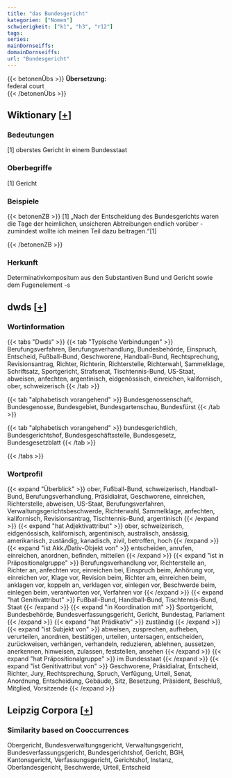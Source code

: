 ```yaml
---
title: "das Bundesgericht"
kategorien: ["Nomen"]
schwierigkeit: ["k1", "h3", "r12"]
tags:
series:
mainDornseiffs:
domainDornseiffs:
url: "Bundesgericht"
---
```


{{< betonenÜbs >}}
**Übersetzung:**  
federal court  
{{< /betonenÜbs >}}

## Wiktionary [[+](https://de.wiktionary.org/wiki/Bundesgericht)]

### Bedeutungen
[1] oberstes Gericht in einem Bundesstaat  

### Oberbegriffe
[1] Gericht  

### Beispiele
{{< betonenZB >}}
[1] „Nach der Entscheidung des Bundesgerichts waren die Tage der heimlichen, unsicheren Abtreibungen endlich vorüber - zumindest wollte ich meinen Teil dazu beitragen.“[1]  

{{< /betonenZB >}}
### Herkunft
Determinativkompositum aus den Substantiven Bund und Gericht sowie dem Fugenelement -s  



## dwds [[+](https://www.dwds.de/wb/Bundesgericht)]

### Wortinformation
{{< tabs "Dwds" >}}
{{< tab "Typische Verbindungen" >}}
Berufungsverfahren, Berufungsverhandlung, Bundesbehörde, Einspruch, Entscheid, Fußball-Bund, Geschworene, Handball-Bund, Rechtsprechung, Revisionsantrag, Richter, Richterin, Richterstelle, Richterwahl, Sammelklage, Schriftsatz, Sportgericht, Strafsenat, Tischtennis-Bund, US-Staat, abweisen, anfechten, argentinisch, eidgenössisch, einreichen, kalifornisch, ober, schweizerisch
{{< /tab >}}

{{< tab "alphabetisch vorangehend" >}}
Bundesgenossenschaft, Bundesgenosse, Bundesgebiet, Bundesgartenschau, Bundesfürst
{{< /tab >}}

{{< tab "alphabetisch vorangehend" >}}
bundesgerichtlich, Bundesgerichtshof, Bundesgeschäftsstelle, Bundesgesetz, Bundesgesetzblatt
{{< /tab >}}

{{< /tabs >}}

### Wortprofil
{{< expand "Überblick" >}} ober, Fußball-Bund, schweizerisch, Handball-Bund, Berufungsverhandlung, Präsidialrat, Geschworene, einreichen, Richterstelle, abweisen, US-Staat, Berufungsverfahren, Verwaltungsgerichtsbeschwerde, Richterwahl, Sammelklage, anfechten, kalifornisch, Revisionsantrag, Tischtennis-Bund, argentinisch {{< /expand >}}
{{< expand "hat Adjektivattribut" >}} ober, schweizerisch, eidgenössisch, kalifornisch, argentinisch, australisch, ansässig, amerikanisch, zuständig, kanadisch, zivil, betroffen, hoch {{< /expand >}}
{{< expand "ist Akk./Dativ-Objekt von" >}} entscheiden, anrufen, einreichen, anordnen, befinden, mitteilen {{< /expand >}}
{{< expand "ist in Präpositionalgruppe" >}} Berufungsverhandlung vor, Richterstelle an, Richter an, anfechten vor, einreichen bei, Einspruch beim, Anhörung vor, einreichen vor, Klage vor, Revision beim, Richter am, einreichen beim, anklagen vor, koppeln an, verklagen vor, einlegen vor, Beschwerde beim, einlegen beim, verantworten vor, Verfahren vor {{< /expand >}}
{{< expand "hat Genitivattribut" >}} Fußball-Bund, Handball-Bund, Tischtennis-Bund, Staat {{< /expand >}}
{{< expand "in Koordination mit" >}} Sportgericht, Bundesbehörde, Bundesverfassungsgericht, Gericht, Bundestag, Parlament {{< /expand >}}
{{< expand "hat Prädikativ" >}} zuständig {{< /expand >}}
{{< expand "ist Subjekt von" >}} abweisen, zusprechen, aufheben, verurteilen, anordnen, bestätigen, urteilen, untersagen, entscheiden, zurückweisen, verhängen, verhandeln, reduzieren, ablehnen, aussetzen, anerkennen, hinweisen, zulassen, feststellen, ansehen {{< /expand >}}
{{< expand "hat Präpositionalgruppe" >}} im Bundesstaat {{< /expand >}}
{{< expand "ist Genitivattribut von" >}} Geschworene, Präsidialrat, Entscheid, Richter, Jury, Rechtsprechung, Spruch, Verfügung, Urteil, Senat, Anordnung, Entscheidung, Gebäude, Sitz, Besetzung, Präsident, Beschluß, Mitglied, Vorsitzende {{< /expand >}}

## Leipzig Corpora [[+](https://corpora.uni-leipzig.de/en/res?word=Bundesgericht&corpusId=deu_newscrawl-public_2018)]


### Similarity based on Cooccurrences
Obergericht, Bundesverwaltungsgericht, Verwaltungsgericht, Bundesverfassungsgericht, Bundesgerichtshof, Gericht, BGH, Kantonsgericht, Verfassungsgericht, Gerichtshof, Instanz, Oberlandesgericht, Beschwerde, Urteil, Entscheid

